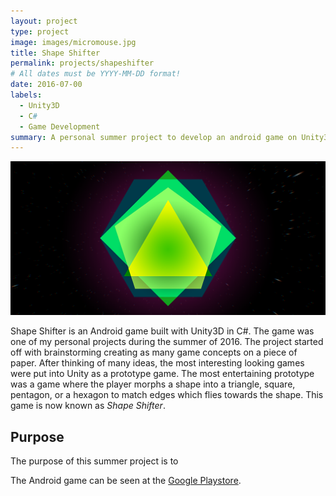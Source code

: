 ```yaml
---
layout: project
type: project
image: images/micromouse.jpg
title: Shape Shifter
permalink: projects/shapeshifter
# All dates must be YYYY-MM-DD format!
date: 2016-07-00
labels:
  - Unity3D
  - C#
  - Game Development
summary: A personal summer project to develop an android game on Unity3d. 
---
```


<img class="ui fluid rounded image" src="../images/shapeshifter_banner.png">

<p>
Shape Shifter is an Android game built with Unity3D in C#. The game was one of my personal projects during the summer of 2016. The project started off with brainstorming creating as many game concepts on a piece of paper. After thinking of many ideas, the most interesting looking games were put into Unity as a prototype game. The most entertaining prototype was a game where the player morphs a shape into a triangle, square, pentagon, or a hexagon to match edges which flies towards the shape. This game is now known as <i>Shape Shifter</i>.
</p>

<h2>Purpose</h2>
<p>
The purpose of this summer project is to
</p>

<p>
The Android game can be seen at the <a href="https://play.google.com/store/apps/details?id=com.Azuligno.ShapeShifter" target="_blank">Google Playstore</a>.
</p>

